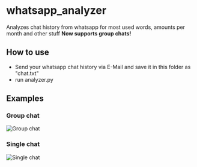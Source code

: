 # whatsapp_analyzer
Analyzes chat history from whatsapp for most used words, amounts per month and other stuff
**Now supports group chats!**
## How to use
- Send your whatsapp chat history via E-Mail and save it in this folder as "chat.txt"
- run analyzer.py

## Examples
### Group chat
![Group chat](https://ihlecloud.de/index.php/apps/files_sharing/publicpreview/XtSm5tdKYsNfxiy?x=2543&y=976&a=true&file=complete.png "Group chat")
### Single chat
![Single chat](https://ihlecloud.de/index.php/apps/files_sharing/publicpreview/6bZRrRqqNEtZc7S?x=2543&y=976&a=true&file=complete_group.png "Single chat")
